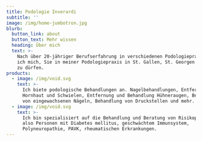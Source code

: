 ```yaml
---
title: Podologie Inverardi
subtitle: ''
image: /img/home-jumbotron.jpg
blurb:
  button_link: about
  button_text: Mehr wissen
  heading: Über mich
  text: >-
    Nach über 20-jähriger Berufserfahrung in verschiedenen Podologiepraxen freue
    ich mich, Sie in meiner Podologiepraxis in St. Gallen, St. Georgen begrüssen
    zu dürfen.
products:
  - image: /img/void.svg
    text: >-
      Ich biete podologische Behandlungen an. Nagelbehandlungen, Entfernen von
      Hornhaut und Schwielen, Entfernung und Behandlung Hühneraugen, Behandlung
      von eingewachsenen Nägeln, Behandlung von Druckstellen und mehr.
  - image: /img/void.svg
    text: >-
      Ich bin spezialisiert auf die Behandlung und Beratung von Risikopatienten,
      also Personen mit Diabetes mellitus, geschwächtem Immunsystem,
      Polyneuropathie, PAVK, rheumatischen Erkrankungen.
---
```


